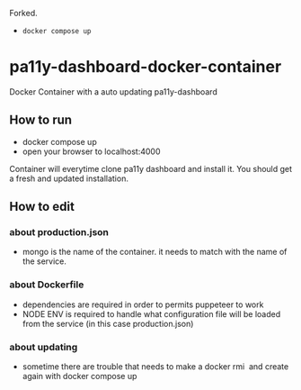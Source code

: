 Forked.

- `docker compose up`

# pa11y-dashboard-docker-container

Docker Container with a auto updating pa11y-dashboard

## How to run

- docker compose up
- open your browser to localhost:4000

Container will everytime clone pa11y dashboard and install it. You should get a fresh and updated installation.

## How to edit

### about production.json

- mongo is the name of the container. it needs to match with the name of the service.

### about Dockerfile

- dependencies are required in order to permits puppeteer to work
- NODE ENV is required to handle what configuration file will be loaded from the service (in this case production.json)

### about updating

- sometime there are trouble that needs to make a docker rmi <image> and create again with docker compose up
